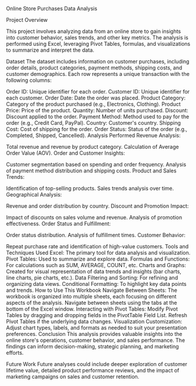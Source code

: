 Online Store Purchases Data Analysis

Project Overview

This project involves analyzing data from an online store to gain insights into customer behavior, sales trends, and other key metrics. The analysis is performed using Excel, leveraging Pivot Tables, formulas, and visualizations to summarize and interpret the data.

Dataset
The dataset includes information on customer purchases, including order details, product categories, payment methods, shipping costs, and customer demographics. Each row represents a unique transaction with the following columns:

Order ID: Unique identifier for each order.
Customer ID: Unique identifier for each customer.
Order Date: Date the order was placed.
Product Category: Category of the product purchased (e.g., Electronics, Clothing).
Product Price: Price of the product.
Quantity: Number of units purchased.
Discount: Discount applied to the order.
Payment Method: Method used to pay for the order (e.g., Credit Card, PayPal).
Country: Customer's country.
Shipping Cost: Cost of shipping for the order.
Order Status: Status of the order (e.g., Completed, Shipped, Cancelled).
Analysis Performed
Revenue Analysis:

Total revenue and revenue by product category.
Calculation of Average Order Value (AOV).
Order and Customer Insights:

Customer segmentation based on spending and order frequency.
Analysis of payment method distribution and shipping costs.
Product and Sales Trends:

Identification of top-selling products.
Sales trends analysis over time.
Geographical Analysis:

Revenue and order distribution by country.
Discount and Promotion Impact:

Impact of discounts on sales volume and revenue.
Analysis of promotion effectiveness.
Order Status and Fulfillment:

Order status distribution.
Analysis of fulfillment times.
Customer Behavior:

Repeat purchase rate and identification of high-value customers.
Tools and Techniques Used
Excel: The primary tool for data analysis and visualization.
Pivot Tables: Used to summarize and explore data.
Formulas and Functions: For calculations such as SUM, AVERAGE, COUNT, etc.
Charts and Graphs: Created for visual representation of data trends and insights (bar charts, line charts, pie charts, etc.).
Data Filtering and Sorting: For refining and organizing data views.
Conditional Formatting: To highlight key data points and trends.
How to Use This Workbook
Navigate Between Sheets: The workbook is organized into multiple sheets, each focusing on different aspects of the analysis. Navigate between sheets using the tabs at the bottom of the Excel window.
Interacting with Pivot Tables: Modify Pivot Tables by dragging and dropping fields in the PivotTable Field List. Refresh Pivot Tables if the underlying data changes.
Visualization Customization: Adjust chart types, labels, and formats as needed to suit your presentation preferences.
Conclusion
This analysis provides valuable insights into the online store's operations, customer behavior, and sales performance. The findings can inform decision-making, strategic planning, and marketing efforts.

Future Work
Future analyses could include deeper exploration of customer lifetime value, detailed product performance reviews, and the impact of marketing campaigns on sales and customer retention.
